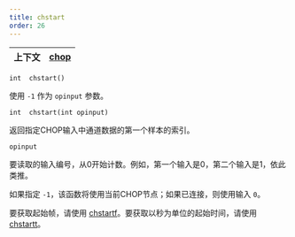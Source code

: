 ```yaml
---
title: chstart
order: 26
---
```


| 上下文 | [chop](../contexts/chop.html) |
| --- | --- |

`int  chstart()`

使用 `-1` 作为 `opinput` 参数。

`int  chstart(int opinput)`

返回指定CHOP输入中通道数据的第一个样本的索引。

`opinput`

要读取的输入编号，从0开始计数。例如，第一个输入是0，第二个输入是1，依此类推。

如果指定 `-1`，该函数将使用当前CHOP节点；如果已连接，则使用输入 `0`。

要获取起始帧，请使用 [chstartf](./chstartf "返回指定输入的第一个样本对应的帧")。要获取以秒为单位的起始时间，请使用 [chstartt](./chstartt "返回指定输入的第一个样本对应的时间")。
